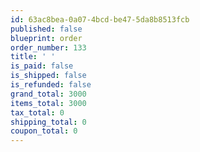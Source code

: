 ```yaml
---
id: 63ac8bea-0a07-4bcd-be47-5da8b8513fcb
published: false
blueprint: order
order_number: 133
title: ' '
is_paid: false
is_shipped: false
is_refunded: false
grand_total: 3000
items_total: 3000
tax_total: 0
shipping_total: 0
coupon_total: 0
---
```

